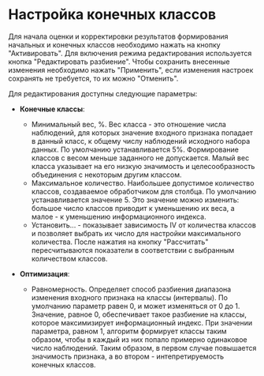 # Настройка конечных классов

Для начала оценки и корректировки результатов формирования начальных и конечных классов необходимо нажать на кнопку "Активировать". Для включения режима редактирования используется кнопка "Редактировать разбиение". Чтобы сохранить внесенные изменения необходимо нажать "Применить", если изменения настроек сохранять не требуется, то их можно "Отменить".

Для редактирования доступны следующие параметры:

* **Конечные классы**:
  * Минимальный вес, %. Вес класса - это отношение числа наблюдений, для которых значение входного признака попадает в данный класс, к общему числу наблюдений исходного набора данных. По умолчанию устанавливается 5%. Формирование классов с весом меньше заданного не допускается. Малый вес класса указывает на его низкую значимость и целесообразность объединения с некоторым другим классом.
  * Максимальное количество. Наибольшее допустимое количество классов, создаваемое обработчиком для столбца. По умолчанию устанавливается значение 5. Это значение можно изменить: большое число классов приводит к уменьшению их веса, а малое - к уменьшению информационного индекса.
  * Установить... - показывает зависимость IV от количества классов и позволяет выбрать их число для настройки максимального количества. После нажатия на кнопку "Рассчитать" пересчитываются показатели в соответствии с выбранным количеством классов.

* **Оптимизация**:
  * Равномерность. Определяет способ разбиения диапазона изменения входного признака на классы (интервалы). По умолчанию параметр равен 0, и может изменяться от 0 до 1. Значение, равное 0, обеспечивает такое разбиение на классы, которое максимизирует информационный индекс. При значении параметра, равном 1, алгоритм формирует классы таким образом, чтобы в каждый из них попало примерно одинаковое число наблюдений. Таким образом, в первом случае повышается значимость признака, а во втором - интепретируемость конечных классов.
